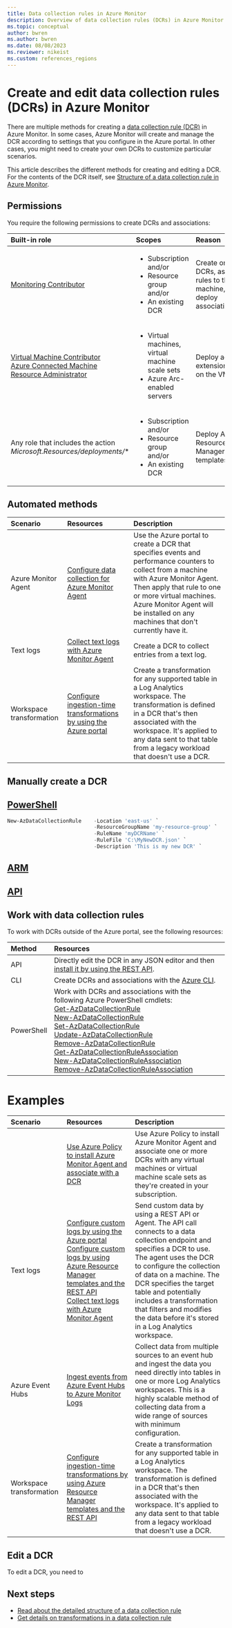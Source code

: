 ```yaml
---
title: Data collection rules in Azure Monitor
description: Overview of data collection rules (DCRs) in Azure Monitor including their contents and structure and how you can create and work with them.
ms.topic: conceptual
author: bwren
ms.author: bwren
ms.date: 08/08/2023
ms.reviewer: nikeist
ms.custom: references_regions
---
```


# Create and edit data collection rules (DCRs) in Azure Monitor
There are multiple methods for creating a [data collection rule (DCR)](./data-collection-rule-overview.md) in Azure Monitor. In some cases, Azure Monitor will create and manage the DCR according to settings that you configure in the Azure portal. In other cases, you might need to create your own DCRs to customize particular scenarios.

This article describes the different methods for creating and editing a DCR. For the contents of the DCR itself, see [Structure of a data collection rule in Azure Monitor](./data-collection-rule-structure.md).

## Permissions
 You require the following permissions to create DCRs and associations:

| Built-in role | Scopes | Reason |
|:---|:---|:---|
| [Monitoring Contributor](../../role-based-access-control/built-in-roles.md#monitoring-contributor) | <ul><li>Subscription and/or</li><li>Resource group and/or </li><li>An existing DCR</li></ul> | Create or edit DCRs, assign rules to the machine, deploy associations). |
| [Virtual Machine Contributor](../../role-based-access-control/built-in-roles.md#virtual-machine-contributor)<br>[Azure Connected Machine Resource Administrator](../../role-based-access-control/built-in-roles.md#azure-connected-machine-resource-administrator)</li></ul> | <ul><li>Virtual machines, virtual machine scale sets</li><li>Azure Arc-enabled servers</li></ul> | Deploy agent extensions on the VM. |
| Any role that includes the action *Microsoft.Resources/deployments/** | <ul><li>Subscription and/or</li><li>Resource group and/or </li><li>An existing DCR</li></ul> | Deploy Azure Resource Manager templates. |

## Automated methods

| Scenario | Resources | Description |
|:---|:---|:---|
| Azure Monitor Agent | [Configure data collection for Azure Monitor Agent](../agents/data-collection-rule-azure-monitor-agent.md) | Use the Azure portal to create a DCR that specifies events and performance counters to collect from a machine with Azure Monitor Agent. Then apply that rule to one or more virtual machines. Azure Monitor Agent will be installed on any machines that don't currently have it.  |
| Text logs | [Collect text logs with Azure Monitor Agent](../agents/data-collection-text-log.md?tabs=portal) | Create a DCR to collect entries from a text log.  |
| Workspace transformation | [Configure ingestion-time transformations by using the Azure portal](../logs/tutorial-workspace-transformations-portal.md) | Create a transformation for any supported table in a Log Analytics workspace. The transformation is defined in a DCR that's then associated with the workspace. It's applied to any data sent to that table from a legacy workload that doesn't use a DCR. |


## Manually create a DCR






## [PowerShell](#tab/powershell)

```powershell
New-AzDataCollectionRule    -Location 'east-us' `
                            -ResourceGroupName 'my-resource-group' `
                            -RuleName 'myDCRName' `
                            -RuleFile 'C:\MyNewDCR.json' `
                            -Description 'This is my new DCR' `
```

## [ARM](#tab/arm)


## [API](#tab/api)



## Work with data collection rules
To work with DCRs outside of the Azure portal, see the following resources:

| Method | Resources |
|:---|:---|
| API        | Directly edit the DCR in any JSON editor and then [install it by using the REST API](/rest/api/monitor/datacollectionrules). |
| CLI        | Create DCRs and associations with the [Azure CLI](/cli/azure/monitor/data-collection/rule). |
| PowerShell | Work with DCRs and associations with the following Azure PowerShell cmdlets:<br>[Get-AzDataCollectionRule](/powershell/module/az.monitor/get-azdatacollectionrule)<br>[New-AzDataCollectionRule](/powershell/module/az.monitor/new-azdatacollectionrule)<br>[Set-AzDataCollectionRule](/powershell/module/az.monitor/set-azdatacollectionrule)<br>[Update-AzDataCollectionRule](/powershell/module/az.monitor/update-azdatacollectionrule)<br>[Remove-AzDataCollectionRule](/powershell/module/az.monitor/remove-azdatacollectionrule)<br>[Get-AzDataCollectionRuleAssociation](/powershell/module/az.monitor/get-azdatacollectionruleassociation)<br>[New-AzDataCollectionRuleAssociation](/powershell/module/az.monitor/new-azdatacollectionruleassociation)<br>[Remove-AzDataCollectionRuleAssociation](/powershell/module/az.monitor/remove-azdatacollectionruleassociation)



# Examples

| Scenario | Resources | Description |
|:---|:---|:---|
| | [Use Azure Policy to install Azure Monitor Agent and associate with a DCR](../agents/azure-monitor-agent-manage.md#use-azure-policy) | Use Azure Policy to install Azure Monitor Agent and associate one or more DCRs with any virtual machines or virtual machine scale sets as they're created in your subscription.
| Text logs | [Configure custom logs by using the Azure portal](../logs/tutorial-logs-ingestion-portal.md)<br>[Configure custom logs by using Azure Resource Manager templates and the REST API](../logs/tutorial-logs-ingestion-api.md)<br>[Collect text logs with Azure Monitor Agent](../agents/data-collection-text-log.md?tabs=portal) | Send custom data by using a REST API or Agent. The API call connects to a data collection endpoint and specifies a DCR to use. The agent uses the DCR to configure the collection of data on a machine. The DCR specifies the target table and potentially includes a transformation that filters and modifies the data before it's stored in a Log Analytics workspace.  |
| Azure Event Hubs | [Ingest events from Azure Event Hubs to Azure Monitor Logs](../logs/ingest-logs-event-hub.md)| Collect data from multiple sources to an event hub and ingest the data you need directly into tables in one or more Log Analytics workspaces. This is a highly scalable method of collecting data from a wide range of sources with minimum configuration.|
| Workspace transformation | [Configure ingestion-time transformations by using Azure Resource Manager templates and the REST API](../logs/tutorial-workspace-transformations-api.md) | Create a transformation for any supported table in a Log Analytics workspace. The transformation is defined in a DCR that's then associated with the workspace. It's applied to any data sent to that table from a legacy workload that doesn't use a DCR. |


## Edit a DCR
To edit a DCR, you need to 

## Next steps

- [Read about the detailed structure of a data collection rule](data-collection-rule-structure.md)
- [Get details on transformations in a data collection rule](data-collection-transformations.md)
